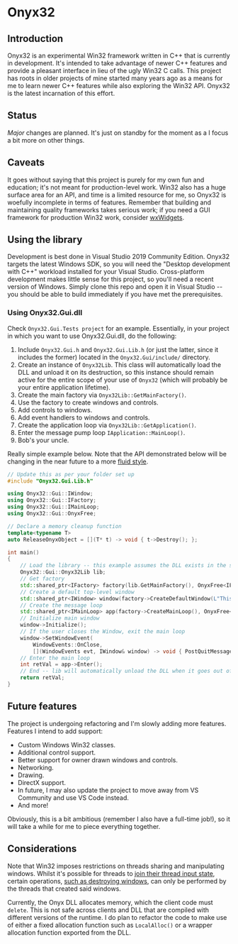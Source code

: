 # Onyx32

## Introduction

Onyx32 is an experimental Win32 framework written in C++ that is currently in development. It's intended to take advantage of newer C++ features and provide a pleasant interface in lieu of the ugly Win32 C calls. This project has roots in older projects of mine started many years ago as a means for me to learn newer C++ features while also exploring the Win32 API. Onyx32 is the latest incarnation of this effort.

## Status

_Major_ changes are planned. It's just on standby for the moment as a I focus a bit more on other things. 

## Caveats

It goes without saying that this project is purely for my own fun and education; it's not meant for production-level work. Win32 also has a huge surface area for an API, and time is a limited resource for me, so Onyx32 is woefully incomplete in terms of features. Remember that building and maintaining quality frameworks takes serious work; if you need a GUI framework for production Win32 work, consider [wxWidgets](https://www.wxwidgets.org/).

## Using the library

Development is best done in Visual Studio 2019 Community Edition. Onyx32 targets the latest Windows SDK, so you will need the "Desktop development with C++" workload installed for your Visual Studio. Cross-platform development makes little sense for this project, so you'll need a recent version of Windows. Simply clone this repo and open it in Visual Studio -- you should be able to build immediately if you have met the prerequisites.

### Using Onyx32.Gui.dll

Check `Onyx32.Gui.Tests project` for an example. Essentially, in your project in which you want to use Onyx32.Gui.dll, do the following:

1. Include `Onyx32.Gui.h` and `Onyx32.Gui.Lib.h` (or just the latter, since it includes the former) located in the `Onyx32.Gui/include/` directory.
2. Create an instance of `Onyx32Lib`. This class will automatically load the DLL and unload it on its destruction, so this instance should remain active for the entire scope of your use of `Onyx32` (which will probably be your entire application lifetime).
3. Create the main factory via `Onyx32Lib::GetMainFactory()`.
4. Use the factory to create windows and controls.
5. Add controls to windows.
6. Add event handlers to windows and controls.
7. Create the application loop via `Onyx32Lib::GetApplication()`.
8. Enter the message pump loop `IApplication::MainLoop()`.
9. Bob's your uncle.

Really simple example below. Note that the API demonstrated below will be changing in the near future to a more [fluid style](https://en.wikipedia.org/wiki/Fluent_interface).

```C++
// Update this as per your folder set up
#include "Onyx32.Gui.Lib.h"

using Onyx32::Gui::IWindow;
using Onyx32::Gui::IFactory;
using Onyx32::Gui::IMainLoop;
using Onyx32::Gui::OnyxFree;

// Declare a memory cleanup function
template<typename T>
auto ReleaseOnyxObject = [](T* t) -> void { t->Destroy(); };

int main()
{
    // Load the library -- this example assumes the DLL exists in the same directory as your executable
    Onyx32::Gui::Onyx32Lib lib;
    // Get factory
    std::shared_ptr<IFactory> factory(lib.GetMainFactory(), OnyxFree<IFactory>);
    // Create a default top-level window
    std::shared_ptr<IWindow> window(factory->CreateDefaultWindow(L"This is a test", 500, 500), OnyxFree<IWindow>);
    // Create the message loop
    std::shared_ptr<IMainLoop> app(factory->CreateMainLoop(), OnyxFree<IMainLoop>);
    // Initialize main window
    window->Initialize();
    // If the user closes the Window, exit the main loop
    window->SetWindowEvent(
        WindowEvents::OnClose,
        [](WindowEvents evt, IWindow& window) -> void { PostQuitMessage(0); });
    // Enter the main loop
    int retVal = app->Enter();
    // End -- lib will automatically unload the DLL when it goes out of scope
    return retVal;
}
```

## Future features

The project is undergoing refactoring and I'm slowly adding more features. Features I intend to add support:

* Custom Windows Win32 classes.
* Additional control support.
* Better support for owner drawn windows and controls.
* Networking.
* Drawing.
* DirectX support.
* In future, I may also update the project to move away from VS Community and use VS Code instead.
* And more!

Obviously, this is a bit ambitious (remember I also have a full-time job!), so it will take a while for me to piece everything together.

## Considerations

Note that Win32 imposes restrictions on threads sharing and manipulating windows. Whilst it's possible for threads to [join their thread input state](https://docs.microsoft.com/en-us/windows/win32/procthread/creating-windows-in-threads), certain operations, [such as destroying windows](https://docs.microsoft.com/en-us/windows/win32/api/winuser/nf-winuser-destroywindow#remarks), can only be performed by the threads that created said windows.

Currently, the Onyx DLL allocates memory, which the client code must `delete`. This is not safe across clients and DLL that are compiled with different versions of the runtime. I do plan to refactor the code to make use of either a fixed allocation function such as `LocalAlloc()` or a wrapper allocation function exported from the DLL.
